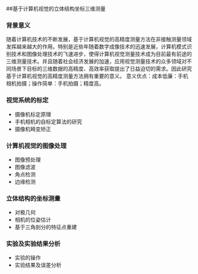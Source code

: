 ##基于计算机视觉的立体结构坐标三维测量
### 背景意义
随着计算机技术的不断发展，基于计算机视觉的高精度测量方法在非接触测量领域发挥越来越大的作用。特别是近些年随着数字成像技术的迅速发展，计算机模式识别技术和图像处理技术的飞速进步，使得计算机视觉测量技术成为目前最有前途的三维测量技术。并且随着社会经济发展的加速，应用视觉测量技术的众多领域对不同场景下目标的三维数据的高精度、高效率获取提出了日益迫切的需求。因此研究基于计算机视觉的高精度测量方法拥有重要的意义。
意义优点：成本低廉：手机相机拍摄；操作简单：手机拍摄；精度高。
### 视觉系统的标定
- 摄像机标定原理
- 手机相机的自标定算法的研究
- 摄像机畸变矫正
### 计算机视觉的图像处理
- 图像预处理
- 图像滤波
- 角点检测
- 边缘检测
### 立体结构的坐标测量
- 对极几何
- 相机的位姿估计
- 基于三角剖分的特征点重建
### 实验及实验结果分析
- 实验的操作
- 实验结果及误差分析
